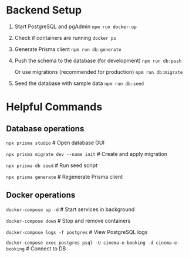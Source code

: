 # Backend Setup

1. Start PostgreSQL and pgAdmin
```npm run docker:up```

2. Check if containers are running
```docker ps```

3. Generate Prisma client
```npm run db:generate```

4. Push the schema to the database (for development)
```npm run db:push```

   Or use migrations (recommended for production)
```npm run db:migrate```

6. Seed the database with sample data
```npm run db:seed```

# Helpful Commands

## Database operations
```npx prisma studio```                     # Open database GUI

```npx prisma migrate dev --name init```    # Create and apply migration

```npx prisma db seed```                    # Run seed script

```npx prisma generate```                   # Regenerate Prisma client

## Docker operations
```docker-compose up -d```               # Start services in background

```docker-compose down```                # Stop and remove containers

```docker-compose logs -f postgres```    # View PostgreSQL logs

```docker-compose exec postgres psql -U cinema-e-booking -d cinema-e-booking```  # Connect to DB
